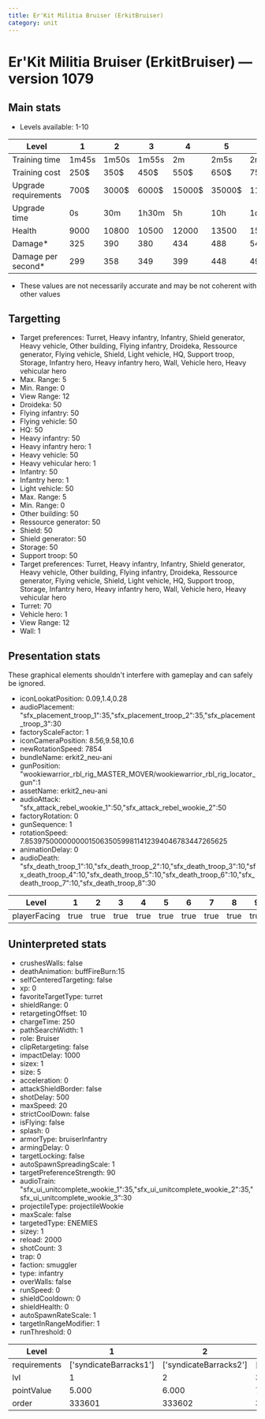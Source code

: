 ```yaml
---
title: Er'Kit Militia Bruiser (ErkitBruiser)
category: unit
---
```


# Er'Kit Militia Bruiser (ErkitBruiser) — version 1079

## Main stats

  * Levels available: 1-10

|Level               |1    |2    |3    |4     |5     |6      |7      |8      |9       |10      |
|--------------------|-----|-----|-----|------|------|-------|-------|-------|--------|--------|
|Training time       |1m45s|1m50s|1m55s|2m    |2m5s  |2m10s  |2m15s  |2m20s  |2m25s   |2m30s   |
|Training cost       |250$ |350$ |450$ |550$  |650$  |750$   |850$   |950$   |1050$   |1150$   |
|Upgrade requirements|700$ |3000$|6000$|15000$|35000$|115000$|175000$|350000$|1000000$|2000000$|
|Upgrade time        |0s   |30m  |1h30m|5h    |10h   |1d12h  |2d12h  |4d     |6d      |1w2d    |
|Health              |9000 |10800|10500|12000 |13500 |15000  |16500  |18000  |19500   |22500   |
|Damage*             |325  |390  |380  |434   |488   |542    |596    |650    |705     |813     |
|Damage per second*  |299  |358  |349  |399   |448   |498    |548    |598    |648     |747     |

* These values are not necessarily accurate and may be not coherent with other values

## Targetting

  * Target preferences: Turret, Heavy infantry, Infantry, Shield generator, Heavy vehicle, Other building, Flying infantry, Droideka, Ressource generator, Flying vehicle, Shield, Light vehicle, HQ, Support troop, Storage, Infantry hero, Heavy infantry hero, Wall, Vehicle hero, Heavy vehicular hero
  * Max. Range: 5
  * Min. Range: 0
  * View Range: 12
  * Droideka: 50
  * Flying infantry: 50
  * Flying vehicle: 50
  * HQ: 50
  * Heavy infantry: 50
  * Heavy infantry hero: 1
  * Heavy vehicle: 50
  * Heavy vehicular hero: 1
  * Infantry: 50
  * Infantry hero: 1
  * Light vehicle: 50
  * Max. Range: 5
  * Min. Range: 0
  * Other building: 50
  * Ressource generator: 50
  * Shield: 50
  * Shield generator: 50
  * Storage: 50
  * Support troop: 50
  * Target preferences: Turret, Heavy infantry, Infantry, Shield generator, Heavy vehicle, Other building, Flying infantry, Droideka, Ressource generator, Flying vehicle, Shield, Light vehicle, HQ, Support troop, Storage, Infantry hero, Heavy infantry hero, Wall, Vehicle hero, Heavy vehicular hero
  * Turret: 70
  * Vehicle hero: 1
  * View Range: 12
  * Wall: 1

## Presentation stats

These graphical elements shouldn't interfere with gameplay and can safely be ignored.

  * iconLookatPosition: 0.09,1.4,0.28
  * audioPlacement: "sfx_placement_troop_1":35,"sfx_placement_troop_2":35,"sfx_placement_troop_3":30
  * factoryScaleFactor: 1
  * iconCameraPosition: 8.56,9.58,10.6
  * newRotationSpeed: 7854
  * bundleName: erkit2_neu-ani
  * gunPosition: "wookiewarrior_rbl_rig_MASTER_MOVER/wookiewarrior_rbl_rig_locator_gun":1
  * assetName: erkit2_neu-ani
  * audioAttack: "sfx_attack_rebel_wookie_1":50,"sfx_attack_rebel_wookie_2":50
  * factoryRotation: 0
  * gunSequence: 1
  * rotationSpeed: 7.8539750000000001506350599811412394046783447265625
  * animationDelay: 0
  * audioDeath: "sfx_death_troop_1":10,"sfx_death_troop_2":10,"sfx_death_troop_3":10,"sfx_death_troop_4":10,"sfx_death_troop_5":10,"sfx_death_troop_6":10,"sfx_death_troop_7":10,"sfx_death_troop_8":30

|Level       |1   |2   |3   |4   |5   |6   |7   |8   |9   |10   |
|------------|----|----|----|----|----|----|----|----|----|-----|
|playerFacing|true|true|true|true|true|true|true|true|true|false|

## Uninterpreted stats

  * crushesWalls: false
  * deathAnimation: buffFireBurn:15
  * selfCenteredTargeting: false
  * xp: 0
  * favoriteTargetType: turret
  * shieldRange: 0
  * retargetingOffset: 10
  * chargeTime: 250
  * pathSearchWidth: 1
  * role: Bruiser
  * clipRetargeting: false
  * impactDelay: 1000
  * sizex: 1
  * size: 5
  * acceleration: 0
  * attackShieldBorder: false
  * shotDelay: 500
  * maxSpeed: 20
  * strictCoolDown: false
  * isFlying: false
  * splash: 0
  * armorType: bruiserInfantry
  * armingDelay: 0
  * targetLocking: false
  * autoSpawnSpreadingScale: 1
  * targetPreferenceStrength: 90
  * audioTrain: "sfx_ui_unitcomplete_wookie_1":35,"sfx_ui_unitcomplete_wookie_2":35,"sfx_ui_unitcomplete_wookie_3":30
  * projectileType: projectileWookie
  * maxScale: false
  * targetedType: ENEMIES
  * sizey: 1
  * reload: 2000
  * shotCount: 3
  * trap: 0
  * faction: smuggler
  * type: infantry
  * overWalls: false
  * runSpeed: 0
  * shieldCooldown: 0
  * shieldHealth: 0
  * autoSpawnRateScale: 1
  * targetInRangeModifier: 1
  * runThreshold: 0

|Level       |1                     |2                     |3                     |4                     |5                     |6                     |7                     |8                     |9                     |10                     |
|------------|----------------------|----------------------|----------------------|----------------------|----------------------|----------------------|----------------------|----------------------|----------------------|-----------------------|
|requirements|['syndicateBarracks1']|['syndicateBarracks2']|['syndicateBarracks3']|['syndicateBarracks4']|['syndicateBarracks5']|['syndicateBarracks6']|['syndicateBarracks7']|['syndicateBarracks8']|['syndicateBarracks9']|['syndicateBarracks10']|
|lvl         |1                     |2                     |3                     |4                     |5                     |6                     |7                     |8                     |9                     |10                     |
|pointValue  |5.000                 |6.000                 |7.000                 |8.000                 |9.000                 |10.000                |11.000                |12.000                |13.000                |15.000                 |
|order       |333601                |333602                |333603                |333604                |333605                |333606                |333607                |333608                |333609                |333610                 |

